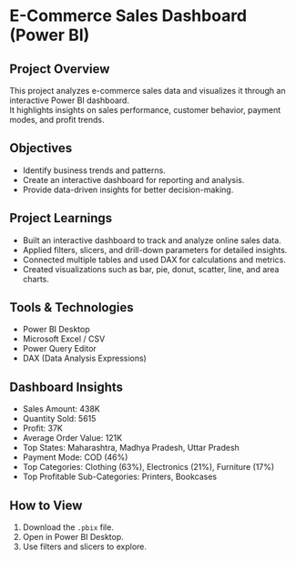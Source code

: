 # E-Commerce Sales Dashboard (Power BI)

## Project Overview
This project analyzes e-commerce sales data and visualizes it through an interactive Power BI dashboard.  
It highlights insights on sales performance, customer behavior, payment modes, and profit trends.

## Objectives
- Identify business trends and patterns.  
- Create an interactive dashboard for reporting and analysis.  
- Provide data-driven insights for better decision-making.

## Project Learnings
- Built an interactive dashboard to track and analyze online sales data.  
- Applied filters, slicers, and drill-down parameters for detailed insights.  
- Connected multiple tables and used DAX for calculations and metrics.  
- Created visualizations such as bar, pie, donut, scatter, line, and area charts.

## Tools & Technologies
- Power BI Desktop  
- Microsoft Excel / CSV  
- Power Query Editor  
- DAX (Data Analysis Expressions)

## Dashboard Insights
- Sales Amount: 438K  
- Quantity Sold: 5615  
- Profit: 37K  
- Average Order Value: 121K  
- Top States: Maharashtra, Madhya Pradesh, Uttar Pradesh  
- Payment Mode: COD (46%)  
- Top Categories: Clothing (63%), Electronics (21%), Furniture (17%)  
- Top Profitable Sub-Categories: Printers, Bookcases

## How to View
1. Download the `.pbix` file.  
2. Open in Power BI Desktop.  
3. Use filters and slicers to explore.
